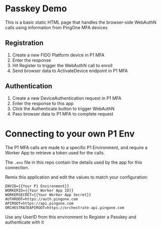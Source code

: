 # Passkey Demo

This is a basic static HTML page that handles the browser-side WebAuthN calls using information from PingOne MFA devices

## Registration

1. Create a new FIDO Platform device in P1 MFA
2. Enter the response
3. Hit Register to trigger the WebAuthN call to enroll
4. Send browser data to ActivateDevice endpoint in P1 MFA

## Authentication

1. Create a new DeviceAuthentication request in P1 MFA
2. Enter the response to this app
3. Click the Authenticate button to trigger WebAuthN
4. Pass browser data to P1 MFA to complete request

# Connecting to your own P1 Env

The P1 MFA calls are made to a specific P1 Environment, and require a Worker App to retrieve a token used for the calls.

The `.env` file in this repo contain the details used by the app for this connection.

Remix this application and edit the values to match your configuration:

```
ENVID={{Your P1 Environment}}
WORKERID={{Your Worker App ID}}
WORKERSECRET={{Your Worker App Secret}}
AUTHROOT=https://auth.pingone.com
APIROOT=https://api.pingone.com
ORCHESTRATEAPIROOT=https://orchestrate-api.pingone.com
```

Use any UserID from this environment to Register a Passkey and authenticate with it
